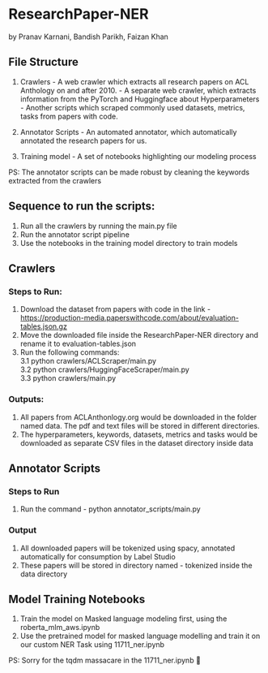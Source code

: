 # ResearchPaper-NER
by Pranav Karnani, Bandish Parikh, Faizan Khan

## File Structure
1. Crawlers - A web crawler which extracts all research papers on ACL Anthology on and after 2010.
            - A separate web crawler, which extracts information from the PyTorch and Huggingface about Hyperparameters
            - Another scripts which scraped commonly used datasets, metrics, tasks from papers with code.
            
2. Annotator Scripts - An automated annotator, which automatically annotated the research papers for us.
3. Training model - A set of notebooks highlighting our modeling process

PS: The annotator scripts can be made robust by cleaning the keywords extracted from the crawlers


## Sequence to run the scripts:
1. Run all the crawlers by running the main.py file
2. Run the annotator script pipeline
3. Use the notebooks in the training model directory to train models

## Crawlers

### Steps to Run:
1. Download the dataset from papers with code in the link - https://production-media.paperswithcode.com/about/evaluation-tables.json.gz
2. Move the downloaded file inside the ResearchPaper-NER directory and rename it to evaluation-tables.json
3. Run the following commands: <br />
   3.1 python crawlers/ACLScraper/main.py <br />
   3.2 python crawlers/HuggingFaceScraper/main.py <br />
   3.3 python crawlers/main.py <br />
         
### Outputs:
1. All papers from ACLAnthonlogy.org would be downloaded in the folder named data. The pdf and text files will be stored in different directories.
2. The hyperparameters, keywords, datasets, metrics and tasks would be downloaded as separate CSV files in the dataset directory inside data


## Annotator Scripts

### Steps to Run
1. Run the command - python annotator_scripts/main.py

### Output
1. All downloaded papers will be tokenized using spacy, annotated automatically for consumption by Label Studio
2. These papers will be stored in directory named - tokenized inside the data directory


## Model Training Notebooks
1. Train the model on Masked language modeling first, using the roberta_mlm_aws.ipynb
2. Use the pretrained model for masked language modelling and train it on our custom NER Task using 11711_ner.ipynb


PS: Sorry for the tqdm massacare in the 11711_ner.ipynb 🥲

